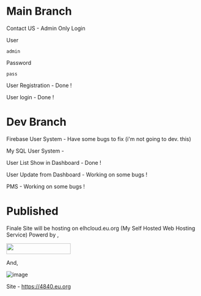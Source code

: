 # Main Branch 
Contact US - Admin Only Login 

User 
```
admin
```

Password 
```
pass
```

User Registration - Done !

User login - Done !

# Dev Branch

Firebase User System - Have some bugs to fix (i'm not going to dev. this)

My SQL User System -

User List Show in Dashboard - Done !

User Update from Dashboard - Working on some bugs !

PMS - Working on some bugs !

# Published 
Finale Site will be hosting on elhcloud.eu.org (My Self Hosted Web Hosting Service) Powerd by , 

<p><a href="https://www.cloudpanel.io/" target="_blank"><img src="https://www.cloudpanel.io/assets/images/logo.svg?2.0.0" width="168" height="28" /></a></p>

And,

![image](https://github.com/asp2020100/COM-2303-Assignment-04/assets/122531660/643ded52-d841-48b4-b210-e8c56095645e)


Site - https://4840.eu.org
